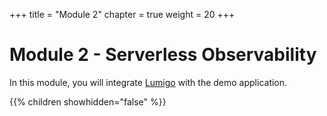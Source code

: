 +++
title = "Module 2"
chapter = true
weight = 20
+++

# Module 2 - Serverless Observability

In this module, you will integrate [Lumigo](https://lumigo.io) with the demo application.

{{% children showhidden="false" %}}

